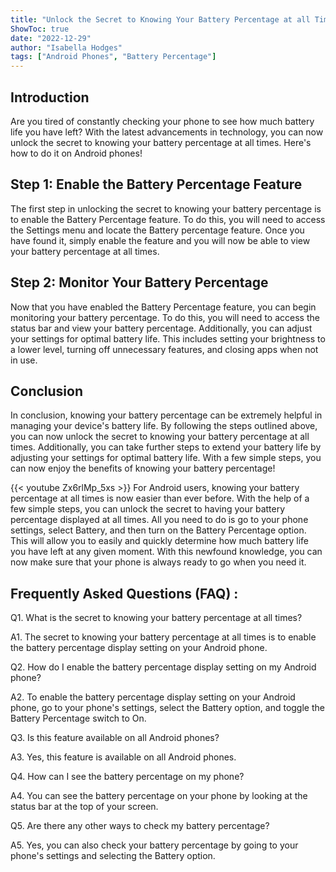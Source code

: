 ```yaml
---
title: "Unlock the Secret to Knowing Your Battery Percentage at all Times - Here's How to Do it on Android Phones!"
ShowToc: true 
date: "2022-12-29"
author: "Isabella Hodges" 
tags: ["Android Phones", "Battery Percentage"]
---
```

## Introduction 

Are you tired of constantly checking your phone to see how much battery life you have left? With the latest advancements in technology, you can now unlock the secret to knowing your battery percentage at all times. Here's how to do it on Android phones!

## Step 1: Enable the Battery Percentage Feature

The first step in unlocking the secret to knowing your battery percentage is to enable the Battery Percentage feature. To do this, you will need to access the Settings menu and locate the Battery percentage feature. Once you have found it, simply enable the feature and you will now be able to view your battery percentage at all times.

## Step 2: Monitor Your Battery Percentage

Now that you have enabled the Battery Percentage feature, you can begin monitoring your battery percentage. To do this, you will need to access the status bar and view your battery percentage. Additionally, you can adjust your settings for optimal battery life. This includes setting your brightness to a lower level, turning off unnecessary features, and closing apps when not in use.

## Conclusion

In conclusion, knowing your battery percentage can be extremely helpful in managing your device's battery life. By following the steps outlined above, you can now unlock the secret to knowing your battery percentage at all times. Additionally, you can take further steps to extend your battery life by adjusting your settings for optimal battery life. With a few simple steps, you can now enjoy the benefits of knowing your battery percentage!

{{< youtube Zx6rlMp_5xs >}} 
For Android users, knowing your battery percentage at all times is now easier than ever before. With the help of a few simple steps, you can unlock the secret to having your battery percentage displayed at all times. All you need to do is go to your phone settings, select Battery, and then turn on the Battery Percentage option. This will allow you to easily and quickly determine how much battery life you have left at any given moment. With this newfound knowledge, you can now make sure that your phone is always ready to go when you need it.

## Frequently Asked Questions (FAQ) :
Q1. What is the secret to knowing your battery percentage at all times?

A1. The secret to knowing your battery percentage at all times is to enable the battery percentage display setting on your Android phone.

Q2. How do I enable the battery percentage display setting on my Android phone?

A2. To enable the battery percentage display setting on your Android phone, go to your phone's settings, select the Battery option, and toggle the Battery Percentage switch to On.

Q3. Is this feature available on all Android phones?

A3. Yes, this feature is available on all Android phones.

Q4. How can I see the battery percentage on my phone?

A4. You can see the battery percentage on your phone by looking at the status bar at the top of your screen.

Q5. Are there any other ways to check my battery percentage?

A5. Yes, you can also check your battery percentage by going to your phone's settings and selecting the Battery option.


